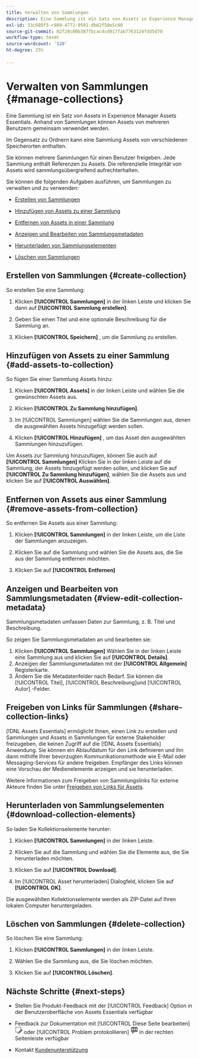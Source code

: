 ```yaml
---
title: Verwalten von Sammlungen
description: Eine Sammlung ist ein Satz von Assets in Experience Manager Assets Essentials. Anhand von Sammlungen können Assets von mehreren Benutzern gemeinsam verwendet werden.
exl-id: 33c889f5-c989-4772-9591-db62f50e5c80
source-git-commit: 02f28c00b387fbcac4cd917fab7763124fdd5d70
workflow-type: tm+mt
source-wordcount: '520'
ht-degree: 25%

---
```


# Verwalten von Sammlungen {#manage-collections}

Eine Sammlung ist ein Satz von Assets in Experience Manager Assets Essentials. Anhand von Sammlungen können Assets von mehreren Benutzern gemeinsam verwendet werden.

Im Gegensatz zu Ordnern kann eine Sammlung Assets von verschiedenen Speicherorten enthalten.

<!--
You can share collections with various users that are assigned different levels of privileges, including viewing, editing, and so on.
-->

Sie können mehrere Sammlungen für einen Benutzer freigeben. Jede Sammlung enthält Referenzen zu Assets. Die referenzielle Integrität von Assets wird sammlungsübergreifend aufrechterhalten.

Sie können die folgenden Aufgaben ausführen, um Sammlungen zu verwalten und zu verwenden:

* [Erstellen von Sammlungen](#create-collection)

* [Hinzufügen von Assets zu einer Sammlung](#add-assets-to-collection)

* [Entfernen von Assets in einer Sammlung](#remove-assets-from-collection)

* [Anzeigen und Bearbeiten von Sammlungsmetadaten](#view-edit-collection-metadata)

* [Herunterladen von Sammlungselementen](#download-collection-elements)

* [Löschen von Sammlungen](#delete-collection)

## Erstellen von Sammlungen {#create-collection}

So erstellen Sie eine Sammlung:

1. Klicken **[!UICONTROL Sammlungen]** in der linken Leiste und klicken Sie dann auf **[!UICONTROL Sammlung erstellen]**.

1. Geben Sie einen Titel und eine optionale Beschreibung für die Sammlung an.

1. Klicken **[!UICONTROL Speichern]** , um die Sammlung zu erstellen.

## Hinzufügen von Assets zu einer Sammlung {#add-assets-to-collection}

So fügen Sie einer Sammlung Assets hinzu:

1. Klicken **[!UICONTROL Assets]** in der linken Leiste und wählen Sie die gewünschten Assets aus.

1. Klicken **[!UICONTROL Zu Sammlung hinzufügen]**.

1. Im [!UICONTROL Sammlungen] wählen Sie die Sammlungen aus, denen die ausgewählten Assets hinzugefügt werden sollen.

1. Klicken **[!UICONTROL Hinzufügen]** , um das Asset den ausgewählten Sammlungen hinzuzufügen.

Um Assets zur Sammlung hinzuzufügen, können Sie auch auf **[!UICONTROL Sammlungen]** Klicken Sie in der linken Leiste auf die Sammlung, der Assets hinzugefügt werden sollen, und klicken Sie auf **[!UICONTROL Zu Sammlung hinzufügen]**, wählen Sie die Assets aus und klicken Sie auf **[!UICONTROL Auswählen]**.

## Entfernen von Assets aus einer Sammlung {#remove-assets-from-collection}

So entfernen Sie Assets aus einer Sammlung:

1. Klicken **[!UICONTROL Sammlungen]** in der linken Leiste, um die Liste der Sammlungen anzuzeigen.

1. Klicken Sie auf die Sammlung und wählen Sie die Assets aus, die Sie aus der Sammlung entfernen möchten.

1. Klicken Sie auf **[!UICONTROL Entfernen]**

<!--

## Manage access to a collection {#manage-collection-access}

The permission management for collections function in the same manner as folders in [!DNL Assets Essentials]. Administrators can manage the access levels for collections available in the repository. As an administrator, you can create user groups and assign permissions to those groups to manage access levels. You can also delegate the permission management privileges to user groups at the collection-level.

For more information, see [Manage permissions for folders and collections](manage-permissions.md).

## Search a collection {#search-collections}

Click **[!UICONTROL Collections]** in the left rail and use the Search box to specify a text as the criteria to search for a collection. [!DNL Assets Essentials] uses the specified text to search collection names, metadata including tags defined for a collection and returns appropriate results.

>[!NOTE]
>
>Assets Essentials performs search in collections available at the root level. It does not perform search in assets and folders available in collections.

-->

## Anzeigen und Bearbeiten von Sammlungsmetadaten {#view-edit-collection-metadata}

Sammlungsmetadaten umfassen Daten zur Sammlung, z. B. Titel und Beschreibung.

So zeigen Sie Sammlungsmetadaten an und bearbeiten sie:

1. Klicken **[!UICONTROL Sammlungen]** Wählen Sie in der linken Leiste eine Sammlung aus und klicken Sie auf **[!UICONTROL Details]**.
1. Anzeigen der Sammlungsmetadaten mit der **[!UICONTROL Allgemein]** Registerkarte.
1. Ändern Sie die Metadatenfelder nach Bedarf. Sie können die [!UICONTROL Titel], [!UICONTROL Beschreibung]und [!UICONTROL Autor] -Felder.

## Freigeben von Links für Sammlungen {#share-collection-links}

[!DNL Assets Essentials] ermöglicht Ihnen, einen Link zu erstellen und Sammlungen und Assets in Sammlungen für externe Stakeholder freizugeben, die keinen Zugriff auf die [!DNL Assets Essentials] Anwendung. Sie können ein Ablaufdatum für den Link definieren und ihn dann mithilfe Ihrer bevorzugten Kommunikationsmethode wie E-Mail oder Messaging-Services für andere freigeben. Empfänger des Links können eine Vorschau der Medienelemente anzeigen und sie herunterladen.

Weitere Informationen zum Freigeben von Sammlungslinks für externe Akteure finden Sie unter [Freigeben von Links für Assets](share-links-for-assets.md).

## Herunterladen von Sammlungselementen {#download-collection-elements}

So laden Sie Kollektionselemente herunter:

1. Klicken **[!UICONTROL Sammlungen]** in der linken Leiste.

1. Klicken Sie auf die Sammlung und wählen Sie die Elemente aus, die Sie herunterladen möchten.

1. Klicken Sie auf **[!UICONTROL Download]**.

1. Im [!UICONTROL Asset herunterladen] Dialogfeld, klicken Sie auf **[!UICONTROL OK]**.

Die ausgewählten Kollektionselemente werden als ZIP-Datei auf Ihren lokalen Computer heruntergeladen.

## Löschen von Sammlungen {#delete-collection}

So löschen Sie eine Sammlung:

1. Klicken **[!UICONTROL Sammlungen]** in der linken Leiste.

1. Wählen Sie die Sammlung aus, die Sie löschen möchten.

1. Klicken Sie auf **[!UICONTROL Löschen]**.

## Nächste Schritte {#next-steps}

* Stellen Sie Produkt-Feedback mit der [!UICONTROL Feedback] Option in der Benutzeroberfläche von Assets Essentials verfügbar

* Feedback zur Dokumentation mit [!UICONTROL Diese Seite bearbeiten] ![Bearbeiten der Seite](assets/do-not-localize/edit-page.png) oder [!UICONTROL Problem protokollieren] ![Erstellen eines GitHub-Problems](assets/do-not-localize/github-issue.png) in der rechten Seitenleiste verfügbar

* Kontakt [Kundenunterstützung](https://experienceleague.adobe.com/?support-solution=General&amp;lang=de#support)
